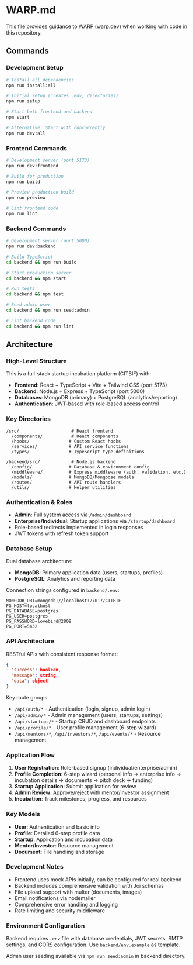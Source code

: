 # WARP.md

This file provides guidance to WARP (warp.dev) when working with code in this repository.

## Commands

### Development Setup
```bash
# Install all dependencies
npm run install:all

# Initial setup (creates .env, directories)
npm run setup

# Start both frontend and backend
npm start

# Alternative: Start with concurrently
npm run dev:all
```

### Frontend Commands
```bash
# Development server (port 5173)
npm run dev:frontend

# Build for production
npm run build

# Preview production build
npm run preview

# Lint frontend code
npm run lint
```

### Backend Commands
```bash
# Development server (port 5000)
npm run dev:backend

# Build TypeScript
cd backend && npm run build

# Start production server
cd backend && npm start

# Run tests
cd backend && npm test

# Seed admin user
cd backend && npm run seed:admin

# Lint backend code
cd backend && npm run lint
```

## Architecture

### High-Level Structure
This is a full-stack startup incubation platform (CITBIF) with:

- **Frontend**: React + TypeScript + Vite + Tailwind CSS (port 5173)
- **Backend**: Node.js + Express + TypeScript (port 5000)  
- **Databases**: MongoDB (primary) + PostgreSQL (analytics/reporting)
- **Authentication**: JWT-based with role-based access control

### Key Directories
```
/src/                    # React frontend
  /components/           # React components
  /hooks/               # Custom React hooks
  /services/            # API service functions
  /types/               # TypeScript type definitions

/backend/src/            # Node.js backend
  /config/              # Database & environment config
  /middleware/          # Express middleware (auth, validation, etc.)
  /models/              # MongoDB/Mongoose models
  /routes/              # API route handlers
  /utils/               # Helper utilities
```

### Authentication & Roles
- **Admin**: Full system access via `/admin/dashboard`
- **Enterprise/Individual**: Startup applications via `/startup/dashboard`
- Role-based redirects implemented in login responses
- JWT tokens with refresh token support

### Database Setup
Dual database architecture:
- **MongoDB**: Primary application data (users, startups, profiles)
- **PostgreSQL**: Analytics and reporting data

Connection strings configured in `backend/.env`:
```
MONGODB_URI=mongodb://localhost:27017/CITBIF
PG_HOST=localhost
PG_DATABASE=postgres
PG_USER=postgres
PG_PASSWORD=lovebird@2809
PG_PORT=5432
```

### API Architecture
RESTful APIs with consistent response format:
```json
{
  "success": boolean,
  "message": string,
  "data": object
}
```

Key route groups:
- `/api/auth/*` - Authentication (login, signup, admin login)
- `/api/admin/*` - Admin management (users, startups, settings)
- `/api/startups/*` - Startup CRUD and dashboard endpoints
- `/api/profile/*` - User profile management (6-step wizard)
- `/api/mentors/*`, `/api/investors/*`, `/api/events/*` - Resource management

### Application Flow
1. **User Registration**: Role-based signup (individual/enterprise/admin)
2. **Profile Completion**: 6-step wizard (personal info → enterprise info → incubation details → documents → pitch deck → funding)
3. **Startup Application**: Submit application for review
4. **Admin Review**: Approve/reject with mentor/investor assignment
5. **Incubation**: Track milestones, progress, and resources

### Key Models
- **User**: Authentication and basic info
- **Profile**: Detailed 6-step profile data  
- **Startup**: Application and incubation data
- **Mentor/Investor**: Resource management
- **Document**: File handling and storage

### Development Notes
- Frontend uses mock APIs initially, can be configured for real backend
- Backend includes comprehensive validation with Joi schemas
- File upload support with multer (documents, images)
- Email notifications via nodemailer
- Comprehensive error handling and logging
- Rate limiting and security middleware

### Environment Configuration
Backend requires `.env` file with database credentials, JWT secrets, SMTP settings, and CORS configuration. Use `backend/env.example` as template.

Admin user seeding available via `npm run seed:admin` in backend directory.